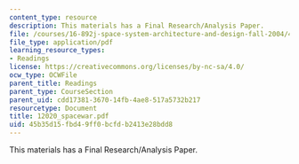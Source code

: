 ```yaml
---
content_type: resource
description: This materials has a Final Research/Analysis Paper.
file: /courses/16-892j-space-system-architecture-and-design-fall-2004/45b35d15fbd49ff0bcfdb2413e28bdd8_12020_spacewar.pdf
file_type: application/pdf
learning_resource_types:
- Readings
license: https://creativecommons.org/licenses/by-nc-sa/4.0/
ocw_type: OCWFile
parent_title: Readings
parent_type: CourseSection
parent_uid: cdd17381-3670-14fb-4ae8-517a5732b217
resourcetype: Document
title: 12020_spacewar.pdf
uid: 45b35d15-fbd4-9ff0-bcfd-b2413e28bdd8
---
```

This materials has a Final Research/Analysis Paper.